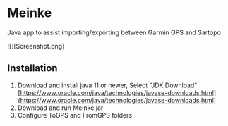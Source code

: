 # Meinke
Java app to assist importing/exporting between Garmin GPS and Sartopo

![][Screenshot.png]

## Installation
1. Download and install java 11 or newer, Select "JDK Download" [https://www.oracle.com/java/technologies/javase-downloads.html](https://www.oracle.com/java/technologies/javase-downloads.html)
2. Download and run Meinke.jar
3. Configure ToGPS and FromGPS folders

